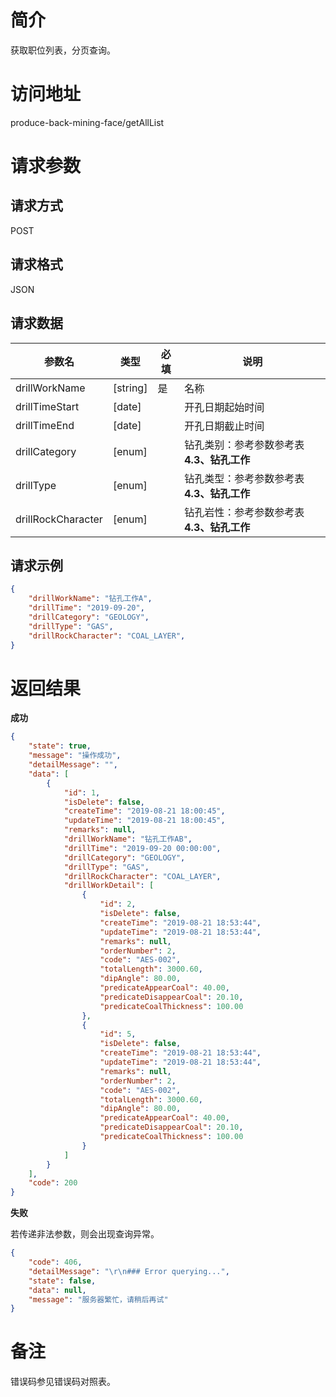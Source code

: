 # 简介
获取职位列表，分页查询。

# 访问地址
produce-back-mining-face/getAllList

# 请求参数

## 请求方式
POST

## 请求格式
JSON

## 请求数据
|参数名|类型|必填|说明|
|-|-|-|-|
|drillWorkName|[string]|是|名称|
|drillTimeStart|[date]||开孔日期起始时间|
|drillTimeEnd|[date]||开孔日期截止时间|
|drillCategory|[enum]||钻孔类别：参考参数参考表 **4.3、钻孔工作**|
|drillType|[enum]||钻孔类型：参考参数参考表 **4.3、钻孔工作**|
|drillRockCharacter|[enum]||钻孔岩性：参考参数参考表 **4.3、钻孔工作**|

## 请求示例
```json
{
	"drillWorkName": "钻孔工作A",
    "drillTime": "2019-09-20",
	"drillCategory": "GEOLOGY",
    "drillType": "GAS",
    "drillRockCharacter": "COAL_LAYER",
}
```

# 返回结果
**成功**
```json
{
    "state": true,
    "message": "操作成功",
    "detailMessage": "",
    "data": [
        {
            "id": 1,
            "isDelete": false,
            "createTime": "2019-08-21 18:00:45",
            "updateTime": "2019-08-21 18:00:45",
            "remarks": null,
            "drillWorkName": "钻孔工作AB",
            "drillTime": "2019-09-20 00:00:00",
            "drillCategory": "GEOLOGY",
            "drillType": "GAS",
            "drillRockCharacter": "COAL_LAYER",
            "drillWorkDetail": [
                {
                    "id": 2,
                    "isDelete": false,
                    "createTime": "2019-08-21 18:53:44",
                    "updateTime": "2019-08-21 18:53:44",
                    "remarks": null,
                    "orderNumber": 2,
                    "code": "AES-002",
                    "totalLength": 3000.60,
                    "dipAngle": 80.00,
                    "predicateAppearCoal": 40.00,
                    "predicateDisappearCoal": 20.10,
                    "predicateCoalThickness": 100.00
                },
                {
                    "id": 5,
                    "isDelete": false,
                    "createTime": "2019-08-21 18:53:44",
                    "updateTime": "2019-08-21 18:53:44",
                    "remarks": null,
                    "orderNumber": 2,
                    "code": "AES-002",
                    "totalLength": 3000.60,
                    "dipAngle": 80.00,
                    "predicateAppearCoal": 40.00,
                    "predicateDisappearCoal": 20.10,
                    "predicateCoalThickness": 100.00
                }
            ]
        }
    ],
    "code": 200
}
```

**失败**

若传递非法参数，则会出现查询异常。

```json
{
    "code": 406,
    "detailMessage": "\r\n### Error querying...",
    "state": false,
    "data": null,
    "message": "服务器繁忙，请稍后再试"
}
```

# 备注
错误码参见错误码对照表。